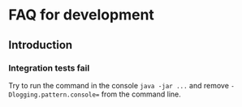 # FAQ for development

## Introduction

### Integration tests fail

Try to run the command in the console `java -jar ...` and remove `-Dlogging.pattern.console=` from the command line.
 

